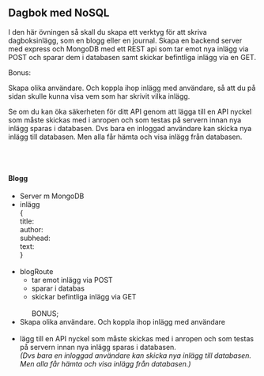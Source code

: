 ## Dagbok med NoSQL

I den här övningen så skall du skapa ett verktyg för att skriva dagboksinlägg, som en blogg eller en journal.
Skapa en backend server med express och MongoDB med ett REST api som tar emot nya inlägg via POST och sparar dem i databasen samt skickar befintliga inlägg via en GET.

Bonus:

Skapa olika användare. Och koppla ihop inlägg med användare, så att du på sidan skulle kunna visa vem som har skrivit vilka inlägg.

Se om du kan öka säkerheten för ditt API genom att lägga till en API nyckel som måste skickas med i anropen och som testas på servern innan nya inlägg sparas i databasen. Dvs bara en inloggad användare kan skicka nya inlägg till databasen. Men alla får hämta och visa inlägg från databasen.

<br><br>
#### Blogg
- Server m MongoDB<br>
- inlägg <br>
    {<br>
        title:<br>
        author:<br>
        subhead:<br>
        text:<br>
    }<br><br>
- blogRoute <br>
    - tar emot inlägg via POST<br>
    - sparar i databas<br>
    - skickar befintliga inlägg via GET
<br><br>
BONUS;<br>
- Skapa olika användare. Och koppla ihop inlägg med användare
<br><br>
- lägg till en API nyckel som måste skickas med i anropen och som testas på servern innan nya inlägg sparas i databasen. <br>
_(Dvs bara en inloggad användare kan skicka nya inlägg till databasen. Men alla får hämta och visa inlägg från databasen.)_